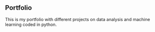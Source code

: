 ## Portfolio

This is my portfolio with different projects on data analysis and machine learning coded in python. 





